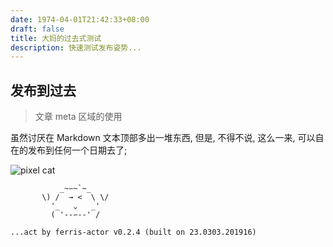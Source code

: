 ```yaml
---
date: 1974-04-01T21:42:33+08:00
draft: false
title: 大妈的过去式测试
description: 快速测试发布姿势...
---
```

## 发布到过去

> 文章 meta 区域的使用

虽然讨厌在 Markdown 文本顶部多出一堆东西,
但是, 不得不说, 这么一来,
可以自在的发布到任何一个日期去了;



![](/img/3af7a0d1b00a5dd001c7131566f46436.jpg "pixel cat")

```
           _~∽~`~_
       \) /  → <  \ \/
         '_   ⌄   _'
         ( '--∽--' /

...act by ferris-actor v0.2.4 (built on 23.0303.201916)
```
